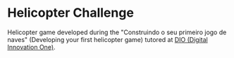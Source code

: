 # Helicopter Challenge
 Helicopter game developed during the "Construindo o seu primeiro jogo de naves" (Developing your first helicopter game) tutored at [DIO (Digital Innovation One)](https://web.dio.me/).
